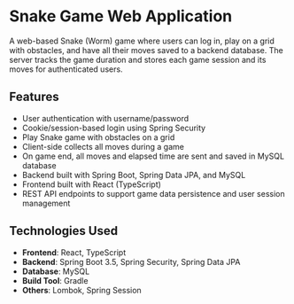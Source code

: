 # Snake Game Web Application

A web-based Snake (Worm) game where users can log in, play on a grid with obstacles, and have all their moves saved to a backend database. The server tracks the game duration and stores each game session and its moves for authenticated users.

## Features
- User authentication with username/password
- Cookie/session-based login using Spring Security
- Play Snake game with obstacles on a grid
- Client-side collects all moves during a game
- On game end, all moves and elapsed time are sent and saved in MySQL database
- Backend built with Spring Boot, Spring Data JPA, and MySQL
- Frontend built with React (TypeScript)
- REST API endpoints to support game data persistence and user session management

## Technologies Used
- **Frontend**: React, TypeScript
- **Backend**: Spring Boot 3.5, Spring Security, Spring Data JPA
- **Database**: MySQL
- **Build Tool**: Gradle
- **Others**: Lombok, Spring Session
